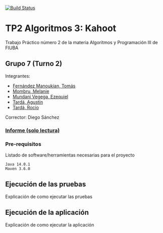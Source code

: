 [![Build Status](https://travis-ci.org/Tomymanoukian/AyPIII_TP2.svg?branch=master)](https://travis-ci.org/Tomymanoukian/AyPIII_TP2)

# TP2 Algoritmos 3: Kahoot

Trabajo Práctico número 2 de la materia Algoritmos y Programación III de FIUBA

## Grupo 7 (Turno 2)

Integrantes:

- [Fernández Manoukian, Tomás](https://github.com/Tomymanoukian)
- [Mombru, Melanie](https://github.com/melmombru)
- [Mundani Vegega, Ezequiel](https://github.com/InspectorDave)
- [Tardá, Agustín](https://github.com/AgustinTardaFIUBA)
- [Tardá, Rocío](https://github.com/rociotarda)

Corrector: Diego Sánchez

### [Informe (solo lectura)](https://www.overleaf.com/read/symqnddvrxgk)

### Pre-requisitos

Listado de software/herramientas necesarias para el proyecto

```
Java 14.0.1
Maven 3.6.0
```

## Ejecución de las pruebas

Explicación de como ejecutar las pruebas

## Ejecución de la aplicación

Explicación de como ejecutar la aplicación
